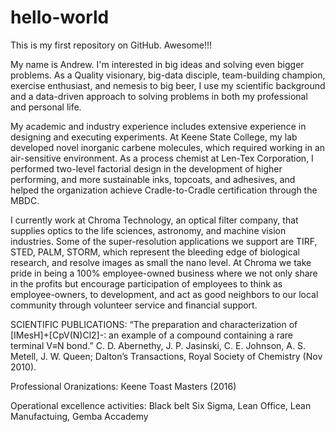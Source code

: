 # hello-world
This is my first repository on GitHub. Awesome!!!

My name is Andrew. I'm interested in big ideas and solving even bigger problems. As a Quality visionary, big-data disciple, team-building champion, exercise enthusiast, and nemesis to big beer, I use my scientific background and a data-driven approach to solving problems in both my professional and personal life.

My academic and industry experience includes extensive experience in designing and executing experiments. At Keene State College, my lab developed novel inorganic carbene molecules, which required working in an air-sensitive environment. As a process chemist at Len-Tex Corporation, I performed two-level factorial design in the development of higher performing, and more sustainable inks, topcoats, and adhesives, and helped the organization achieve Cradle-to-Cradle certification through the MBDC.

I currently work at Chroma Technology, an optical filter company, that supplies optics to the life sciences, astronomy, and machine vision industries. Some of the super-resolution applications we support are TIRF, STED, PALM, STORM, which represent the bleeding edge of biological research, and resolve images as small the nano level. At Chroma we take pride in being a 100% employee-owned business where we not only share in the profits but encourage participation of employees to think as employee-owners, to development, and act as good neighbors to our local community through volunteer service and financial support.

SCIENTIFIC PUBLICATIONS: 
 “The preparation and characterization of [IMesH]+[CpV(N)Cl2]-: an example of a compound containing a rare terminal V≡N bond.” C. D. Abernethy, J. P. Jasinski, C. E. Johnson, A. S. Metell, J. W. Queen; Dalton’s Transactions, Royal Society of Chemistry (Nov 2010).

Professional Oranizations:
Keene Toast Masters (2016)

Operational excellence activities: Black belt Six Sigma, Lean Office, Lean Manufactuing, Gemba Accademy
